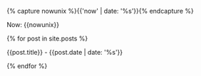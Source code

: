 ---
---
{% capture nowunix %}{{'now' | date: '%s'}}{% endcapture %}



<script>
var now = Math. round((new Date()). getTime() / 1000);
var dates = [{% for post in site.posts %}{{post.date | date: '%s'}}{% if forloop.last == true %}{% else %},{% endif %}{% endfor %}];

var streak = 0;

for (let i = 0; i < (dates.length -1); i++) {
  if(now - dates[i] < 604800){
    now = dates[i];
    streak++;
  }
  console.log(now-dates[i]);
}



</script>



Now: {{nowunix}}

{% for post in site.posts %}

{{post.title}} - {{post.date | date: '%s'}}

{% endfor %}